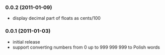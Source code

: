 ### 0.0.2 (2011-01-09)

* display decimal part of floats as cents/100

### 0.0.1 (2011-01-03)

* initial release
* support converting numbers from 0 up to 999 999 999 to Polish words
